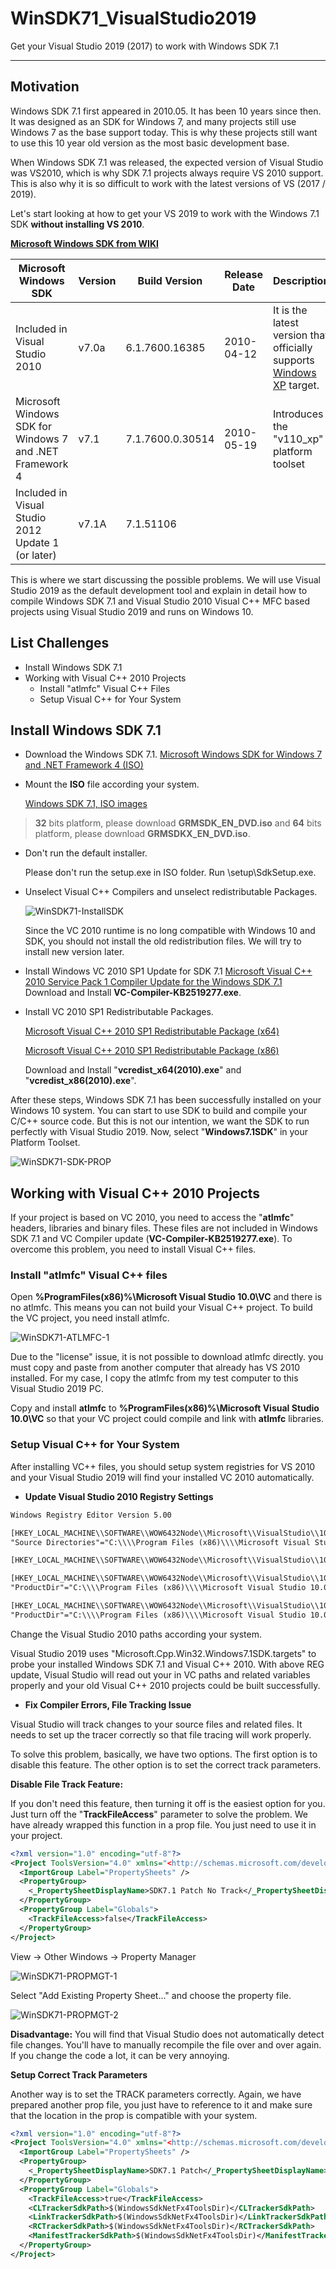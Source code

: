 # WinSDK71_VisualStudio2019
Get your Visual Studio 2019 (2017) to work with Windows SDK 7.1

------

## Motivation

Windows SDK 7.1 first appeared in 2010.05. It has been 10 years since then. It was designed as an SDK for Windows 7, and many projects still use Windows 7 as the base support today. This is why these projects still want to use this 10 year old version as the most basic development base.

When Windows SDK 7.1 was released, the expected version of Visual Studio was VS2010, which is why SDK 7.1 projects always require VS 2010 support. This is also why it is so difficult to work with the latest versions of VS (2017 / 2019).

Let's start looking at how to get your VS 2019 to work with the Windows 7.1 SDK **without installing VS 2010**.

[**Microsoft Windows SDK from WIKI**](https://en.wikipedia.org/wiki/Microsoft_Windows_SDK)

| Microsoft Windows SDK                                    | Version | Build Version    | Release Date | Description                                                  |
| -------------------------------------------------------- | ------- | ---------------- | ------------ | ------------------------------------------------------------ |
| Included in Visual Studio 2010                           | v7.0a   | 6.1.7600.16385   | 2010-04-12   | It is the latest version that officially supports [Windows XP](https://en.wikipedia.org/wiki/Windows_XP) target. |
| Microsoft Windows SDK for Windows 7 and .NET Framework 4 | v7.1    | 7.1.7600.0.30514 | 2010-05-19   | Introduces the "v110_xp" platform toolset                    |
| Included in Visual Studio 2012 Update 1 (or later)       | v7.1A   | 7.1.51106        |              |                                                              |

This is where we start discussing the possible problems. We will use Visual Studio 2019 as the default development tool and explain in detail how to compile Windows SDK 7.1 and Visual Studio 2010 Visual C++ MFC based projects using Visual Studio 2019 and runs on Windows 10.

## List Challenges

* Install Windows SDK 7.1
* Working with Visual C++ 2010 Projects
  * Install "atlmfc" Visual C++ Files
  * Setup Visual C++ for Your System



## Install Windows SDK 7.1

- Download the Windows SDK 7.1. [Microsoft Windows SDK for Windows 7 and .NET Framework 4 (ISO)](https://www.microsoft.com/en-us/download/details.aspx?id=8442)

- Mount the **ISO** file according your system.

  [Windows SDK 7.1, ISO images](https://www.notion.so/44cd9698b57644108246b19bb35658d4)

> **32** bits platform, please download **GRMSDK_EN_DVD.iso** and **64** bits platform, please download **GRMSDKX_EN_DVD.iso**.

- Don't run the default installer.

  Please don't run the setup.exe in ISO folder. Run \setup\SdkSetup.exe.

- Unselect Visual C++ Compilers and unselect redistributable Packages.

  ![WinSDK71-InstallSDK](/Artwork/InstallSDK71.gif?raw=true "Install Windows SDK 7.1")

  Since the VC 2010 runtime is no long compatible with Windows 10 and SDK, you should not install the old redistribution files. We will try to install new version later.

- Install Windows VC 2010 SP1 Update for SDK 7.1 [Microsoft Visual C++ 2010 Service Pack 1 Compiler Update for the Windows SDK 7.1](https://www.microsoft.com/en-US/download/details.aspx?id=4422) Download and Install **VC-Compiler-KB2519277.exe**.

- Install VC 2010 SP1 Redistributable Packages.

  [Microsoft Visual C++ 2010 SP1 Redistributable Package (x64)](http://www.microsoft.com/en-US/download/details.aspx?id=13523)

  [Microsoft Visual C++ 2010 SP1 Redistributable Package (x86)](https://www.microsoft.com/en-US/download/details.aspx?id=8328)

  Download and Install "**vcredist_x64(2010).exe**" and "**vcredist_x86(2010).exe**".

After these steps, Windows SDK 7.1 has been successfully installed on your Windows 10 system. You can start to use SDK to build and compile your C/C++ source code.  But this is not our intention, we want the SDK to run perfectly with Visual Studio 2019. Now, select "**Windows7.1SDK**" in your Platform Toolset.

![WinSDK71-SDK-PROP](/Artwork/SDK71_prop.png?raw=true "Visual Studio SDK")

## Working with Visual C++ 2010 Projects

If your project is based on VC 2010, you need to access the  "**atlmfc**" headers, libraries and binary files. These files are not included in Windows SDK 7.1 and VC Compiler update (**VC-Compiler-KB2519277.exe**).  To overcome this problem, you need to install Visual C++ files.

### Install "atlmfc" Visual C++ files

Open **%ProgramFiles(x86)%\Microsoft Visual Studio 10.0\VC** and there is no atlmfc. This means you can not build your Visual C++ project. To build the VC project, you need install atlmfc.

![WinSDK71-ATLMFC-1](/Artwork/Install_atlmfc_1.png?raw=true "Select atlmfc file")

Due to the "license" issue, it is not possible to download atlmfc directly. you must copy and paste from another computer that already has VS 2010 installed. For my case, I copy the atlmfc from my test computer to this Visual Studio 2019 PC.

Copy and install **atlmfc** to **%ProgramFiles(x86)%\Microsoft Visual Studio 10.0\VC** so that your VC project could compile and link with **atlmfc** libraries.

### Setup Visual C++ for Your System

After installing VC++ files, you should setup system registries for VS 2010 and your Visual Studio 2019 will find your installed VC 2010 automatically.

- **Update Visual Studio 2010 Registry Settings**

```xml
Windows Registry Editor Version 5.00

[HKEY_LOCAL_MACHINE\\SOFTWARE\\WOW6432Node\\Microsoft\\VisualStudio\\10.0]
"Source Directories"="C:\\\\Program Files (x86)\\\\Microsoft Visual Studio 10.0\\\\VC\\\\crt\\\\src\\\\;;;"

[HKEY_LOCAL_MACHINE\\SOFTWARE\\WOW6432Node\\Microsoft\\VisualStudio\\10.0\\Setup]

[HKEY_LOCAL_MACHINE\\SOFTWARE\\WOW6432Node\\Microsoft\\VisualStudio\\10.0\\Setup\\VC]
"ProductDir"="C:\\\\Program Files (x86)\\\\Microsoft Visual Studio 10.0\\\\VC\\\\"

[HKEY_LOCAL_MACHINE\\SOFTWARE\\WOW6432Node\\Microsoft\\VisualStudio\\10.0\\Setup\\VS]
"ProductDir"="C:\\\\Program Files (x86)\\\\Microsoft Visual Studio 10.0\\\\"
```

Change the Visual Studio 2010 paths according your system.

Visual Studio 2019 uses "Microsoft.Cpp.Win32.Windows7.1SDK.targets" to probe your installed Windows SDK 7.1 and Visual C++ 2010. With above REG update, Visual Studio will read out your in VC paths and related variables properly and your old Visual C++ 2010 projects could be built successfully.

- **Fix Compiler Errors, File Tracking Issue**

Visual Studio will track changes to your source files and related files. It needs to set up the tracer correctly so that file tracing will work properly.

To solve this problem, basically, we have two options. The first option is to disable this feature. The other option is to set the correct track parameters.

**Disable File Track Feature:**

If you don't need this feature, then turning it off is the easiest option for you. Just turn off the "**TrackFileAccess**" parameter to solve the problem. We have already wrapped this function in a prop file. You just need to use it in your project.

```xml
<?xml version="1.0" encoding="utf-8"?>
<Project ToolsVersion="4.0" xmlns="<http://schemas.microsoft.com/developer/msbuild/2003>">
  <ImportGroup Label="PropertySheets" />
  <PropertyGroup>
    <_PropertySheetDisplayName>SDK7.1 Patch No Track</_PropertySheetDisplayName>
  </PropertyGroup>
  <PropertyGroup Label="Globals">
    <TrackFileAccess>false</TrackFileAccess>
  </PropertyGroup>
</Project>
```

View → Other Windows → Property Manager

![WinSDK71-PROPMGT-1](/Artwork/propmgt_1.png?raw=true "Select Property Manager")

Select "Add Existing Property Sheet..." and choose the  property file.

![WinSDK71-PROPMGT-2](/Artwork/propmgt_2.png?raw=true "Select Property File")

**Disadvantage:** You will find that Visual Studio does not automatically detect file changes. You'll have to manually recompile the file over and over again. If you change the code a lot, it can be very annoying.

**Setup Correct Track Parameters**

Another way is to set the TRACK parameters correctly. Again, we have prepared another prop file, you just have to reference to it and make sure that the location in the prop is compatible with your system.

```xml
<?xml version="1.0" encoding="utf-8"?>
<Project ToolsVersion="4.0" xmlns="<http://schemas.microsoft.com/developer/msbuild/2003>">
  <ImportGroup Label="PropertySheets" />
  <PropertyGroup>
    <_PropertySheetDisplayName>SDK7.1 Patch</_PropertySheetDisplayName>
  </PropertyGroup>
  <PropertyGroup Label="Globals">
    <TrackFileAccess>true</TrackFileAccess>
    <CLTrackerSdkPath>$(WindowsSdkNetFx4ToolsDir)</CLTrackerSdkPath>
    <LinkTrackerSdkPath>$(WindowsSdkNetFx4ToolsDir)</LinkTrackerSdkPath>
    <RCTrackerSdkPath>$(WindowsSdkNetFx4ToolsDir)</RCTrackerSdkPath>
    <ManifestTrackerSdkPath>$(WindowsSdkNetFx4ToolsDir)</ManifestTrackerSdkPath>	
  </PropertyGroup>
</Project>
```


